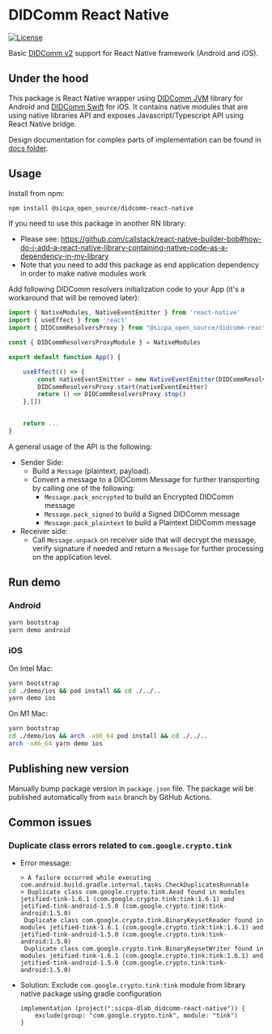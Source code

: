 # DIDComm React Native

[![License](https://img.shields.io/badge/License-Apache%202.0-blue.svg)](https://opensource.org/licenses/Apache-2.0)

Basic [DIDComm v2](https://identity.foundation/didcomm-messaging/spec) support for React Native framework (Android and iOS).

## Under the hood

This package is React Native wrapper using [DIDComm JVM](https://github.com/sicpa-dlab/didcomm-jvm) library for Android and [DIDComm Swift](https://github.com/sicpa-dlab/didcomm-rust/tree/main/wrappers/swift) for iOS.
It contains native modules that are using native libraries API and exposes Javascript/Typescript API using React Native bridge.

Design documentation for complex parts of implementation can be found in [docs folder](./docs).

## Usage

Install from npm:

```bash
npm install @sicpa_open_source/didcomm-react-native
```

If you need to use this package in another RN library:

- Please see: https://github.com/callstack/react-native-builder-bob#how-do-i-add-a-react-native-library-containing-native-code-as-a-dependency-in-my-library
- Note that you need to add this package as end application dependency in order to make native modules work

Add following DIDComm resolvers initialization code to your App (it's a workaround that will be removed later):

```typescript
import { NativeModules, NativeEventEmitter } from 'react-native'
import { useEffect } from 'react'
import { DIDCommResolversProxy } from "@sicpa_open_source/didcomm-react-native"

const { DIDCommResolversProxyModule } = NativeModules

export default function App() {

    useEffect(() => {
        const nativeEventEmitter = new NativeEventEmitter(DIDCommResolversProxyModule)
        DIDCommResolversProxy.start(nativeEventEmitter)
        return () => DIDCommResolversProxy.stop()
    },[])


    return ...
}
```

A general usage of the API is the following:

- Sender Side:
  - Build a `Message` (plaintext, payload).
  - Convert a message to a DIDComm Message for further transporting by calling one of the following:
    - `Message.pack_encrypted` to build an Encrypted DIDComm message
    - `Message.pack_signed` to build a Signed DIDComm message
    - `Message.pack_plaintext` to build a Plaintext DIDComm message
- Receiver side:
  - Call `Message.unpack` on receiver side that will decrypt the message, verify signature if needed
    and return a `Message` for further processing on the application level.

## Run demo

### Android

```sh
yarn bootstrap
yarn demo android
```

### iOS

On Intel Mac:

```sh
yarn bootstrap
cd ./demo/ios && pod install && cd ./../..
yarn demo ios
```

On M1 Mac:

```sh
yarn bootstrap
cd ./demo/ios && arch -x86_64 pod install && cd ./../..
arch -x86_64 yarn demo ios
```

## Publishing new version

Manually bump package version in `package.json` file.
The package will be published automatically from `main` branch by GitHub Actions.

## Common issues

### Duplicate class errors related to `com.google.crypto.tink`

- Error message:

  ```
  > A failure occurred while executing com.android.build.gradle.internal.tasks.CheckDuplicatesRunnable
  > Duplicate class com.google.crypto.tink.Aead found in modules jetified-tink-1.6.1 (com.google.crypto.tink:tink:1.6.1) and jetified-tink-android-1.5.0 (com.google.crypto.tink:tink-android:1.5.0)
   Duplicate class com.google.crypto.tink.BinaryKeysetReader found in modules jetified-tink-1.6.1 (com.google.crypto.tink:tink:1.6.1) and jetified-tink-android-1.5.0 (com.google.crypto.tink:tink-android:1.5.0)
   Duplicate class com.google.crypto.tink.BinaryKeysetWriter found in modules jetified-tink-1.6.1 (com.google.crypto.tink:tink:1.6.1) and jetified-tink-android-1.5.0 (com.google.crypto.tink:tink-android:1.5.0)
  ```

- Solution: Exclude `com.google.crypto.tink:tink` module from library native package using gradle configuration
  ```
  implementation (project(":sicpa-dlab_didcomm-react-native")) {
      exclude(group: "com.google.crypto.tink", module: "tink")
  }
  ```
